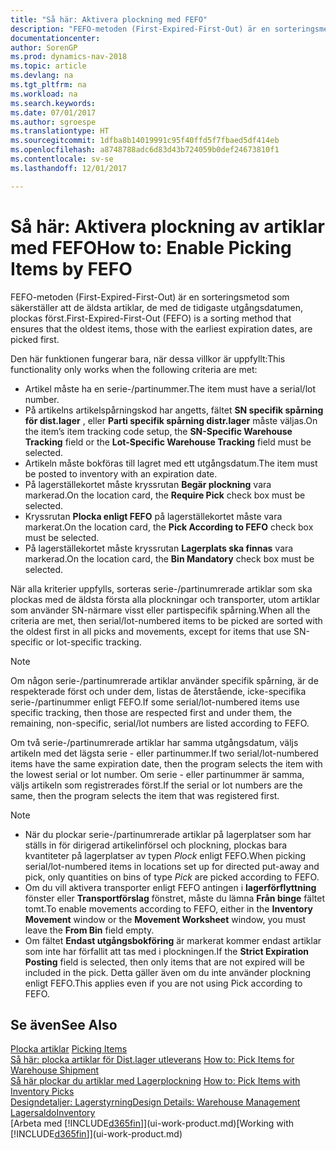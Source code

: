 ```yaml
---
title: "Så här: Aktivera plockning med FEFO"
description: "FEFO-metoden (First-Expired-First-Out) är en sorteringsmetod som säkerställer att de äldsta artiklar, de med de tidigaste utgångsdatumen, plockas först."
documentationcenter: 
author: SorenGP
ms.prod: dynamics-nav-2018
ms.topic: article
ms.devlang: na
ms.tgt_pltfrm: na
ms.workload: na
ms.search.keywords: 
ms.date: 07/01/2017
ms.author: sgroespe
ms.translationtype: HT
ms.sourcegitcommit: 1dfba8b14019991c95f40ffd5f7fbaed5df414eb
ms.openlocfilehash: a8748788adc6d83d43b724059b0def24673810f1
ms.contentlocale: sv-se
ms.lasthandoff: 12/01/2017

---
```

# <a name="how-to-enable-picking-items-by-fefo"></a><span data-ttu-id="94815-103">Så här: Aktivera plockning av artiklar med FEFO</span><span class="sxs-lookup"><span data-stu-id="94815-103">How to: Enable Picking Items by FEFO</span></span>
<span data-ttu-id="94815-104">FEFO-metoden (First-Expired-First-Out) är en sorteringsmetod som säkerställer att de äldsta artiklar, de med de tidigaste utgångsdatumen, plockas först.</span><span class="sxs-lookup"><span data-stu-id="94815-104">First-Expired-First-Out (FEFO) is a sorting method that ensures that the oldest items, those with the earliest expiration dates, are picked first.</span></span>  

 <span data-ttu-id="94815-105">Den här funktionen fungerar bara, när dessa villkor är uppfyllt:</span><span class="sxs-lookup"><span data-stu-id="94815-105">This functionality only works when the following criteria are met:</span></span>  

-   <span data-ttu-id="94815-106">Artikel måste ha en serie-/partinummer.</span><span class="sxs-lookup"><span data-stu-id="94815-106">The item must have a serial/lot number.</span></span>  
-   <span data-ttu-id="94815-107">På artikelns artikelspårningskod har angetts, fältet **SN specifik spårning för dist.lager** , eller **Parti specifik spårning distr.lager** måste väljas.</span><span class="sxs-lookup"><span data-stu-id="94815-107">On the item’s item tracking code setup, the **SN-Specific Warehouse Tracking** field or the **Lot-Specific Warehouse Tracking** field must be selected.</span></span>  
-   <span data-ttu-id="94815-108">Artikeln måste bokföras till lagret med ett utgångsdatum.</span><span class="sxs-lookup"><span data-stu-id="94815-108">The item must be posted to inventory with an expiration date.</span></span>  
-   <span data-ttu-id="94815-109">På lagerställekortet måste kryssrutan **Begär plockning** vara markerad.</span><span class="sxs-lookup"><span data-stu-id="94815-109">On the location card, the **Require Pick** check box must be selected.</span></span>  
-   <span data-ttu-id="94815-110">Kryssrutan **Plocka enligt FEFO** på lagerställekortet måste vara markerat.</span><span class="sxs-lookup"><span data-stu-id="94815-110">On the location card, the **Pick According to FEFO** check box must be selected.</span></span>  
-   <span data-ttu-id="94815-111">På lagerställekortet måste kryssrutan **Lagerplats ska finnas** vara markerad.</span><span class="sxs-lookup"><span data-stu-id="94815-111">On the location card, the **Bin Mandatory** check box must be selected.</span></span>  

 <span data-ttu-id="94815-112">När alla kriterier uppfylls, sorteras serie-/partinumrerade artiklar som ska plockas med de äldsta första alla plockningar och transporter, utom artiklar som använder SN-närmare visst eller partispecifik spårning.</span><span class="sxs-lookup"><span data-stu-id="94815-112">When all the criteria are met, then serial/lot-numbered items to be picked are sorted with the oldest first in all picks and movements, except for items that use SN-specific or lot-specific tracking.</span></span>  

> [!NOTE]  
>  <span data-ttu-id="94815-113">Om någon serie-/partinumrerade artiklar använder specifik spårning, är de respekterade först och under dem, listas de återstående, icke-specifika serie-/partinummer enligt FEFO.</span><span class="sxs-lookup"><span data-stu-id="94815-113">If some serial/lot-numbered items use specific tracking, then those are respected first and under them, the remaining, non-specific, serial/lot numbers are listed according to FEFO.</span></span>  

 <span data-ttu-id="94815-114">Om två serie-/partinumrerade artiklar har samma utgångsdatum, väljs artikeln med det lägsta serie - eller partinummer.</span><span class="sxs-lookup"><span data-stu-id="94815-114">If two serial/lot-numbered items have the same expiration date, then the program selects the item with the lowest serial or lot number.</span></span> <span data-ttu-id="94815-115">Om serie - eller partinummer är samma, väljs artikeln som registrerades först.</span><span class="sxs-lookup"><span data-stu-id="94815-115">If the serial or lot numbers are the same, then the program selects the item that was registered first.</span></span>  

> [!NOTE]  
>  -   <span data-ttu-id="94815-116">När du plockar serie-/partinumrerade artiklar på lagerplatser som har ställs in för dirigerad artikelinförsel och plockning, plockas bara kvantiteter på lagerplatser av typen *Plock* enligt FEFO.</span><span class="sxs-lookup"><span data-stu-id="94815-116">When picking serial/lot-numbered items in locations set up for directed put-away and pick, only quantities on bins of type *Pick* are picked according to FEFO.</span></span>  
> -   <span data-ttu-id="94815-117">Om du vill aktivera transporter enligt FEFO antingen i **lagerförflyttning** fönster eller **Transportförslag** fönstret, måste du lämna **Från binge** fältet tomt.</span><span class="sxs-lookup"><span data-stu-id="94815-117">To enable movements according to FEFO, either in the **Inventory Movement** window or the **Movement Worksheet** window, you must leave the **From Bin** field empty.</span></span>  
> -   <span data-ttu-id="94815-118">Om fältet **Endast utgångsbokföring** är markerat kommer endast artiklar som inte har förfallit att tas med i plockningen.</span><span class="sxs-lookup"><span data-stu-id="94815-118">If the **Strict Expiration Posting** field is selected, then only items that are not expired will be included in the pick.</span></span> <span data-ttu-id="94815-119">Detta gäller även om du inte använder plockning enligt FEFO.</span><span class="sxs-lookup"><span data-stu-id="94815-119">This applies even if you are not using Pick according to FEFO.</span></span>  

## <a name="see-also"></a><span data-ttu-id="94815-120">Se även</span><span class="sxs-lookup"><span data-stu-id="94815-120">See Also</span></span>  
<span data-ttu-id="94815-121">[Plocka artiklar](warehouse-pick-items.md) </span><span class="sxs-lookup"><span data-stu-id="94815-121">[Picking Items](warehouse-pick-items.md) </span></span>  
<span data-ttu-id="94815-122">[Så här: plocka artiklar för Dist.lager utleverans](warehouse-how-to-pick-items-for-warehouse-shipment.md) </span><span class="sxs-lookup"><span data-stu-id="94815-122">[How to: Pick Items for Warehouse Shipment](warehouse-how-to-pick-items-for-warehouse-shipment.md) </span></span>  
<span data-ttu-id="94815-123">[Så här plockar du artiklar med Lagerplockning](warehouse-how-to-pick-items-with-inventory-picks.md) </span><span class="sxs-lookup"><span data-stu-id="94815-123">[How to: Pick Items with Inventory Picks](warehouse-how-to-pick-items-with-inventory-picks.md) </span></span>  
[<span data-ttu-id="94815-124">Designdetaljer: Lagerstyrning</span><span class="sxs-lookup"><span data-stu-id="94815-124">Design Details: Warehouse Management</span></span>](design-details-warehouse-management.md)  
[<span data-ttu-id="94815-125">Lagersaldo</span><span class="sxs-lookup"><span data-stu-id="94815-125">Inventory</span></span>](inventory-manage-inventory.md)  
<span data-ttu-id="94815-126">[Arbeta med [!INCLUDE[d365fin](includes/d365fin_md.md)]](ui-work-product.md)</span><span class="sxs-lookup"><span data-stu-id="94815-126">[Working with [!INCLUDE[d365fin](includes/d365fin_md.md)]](ui-work-product.md)</span></span>

